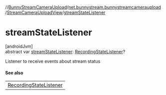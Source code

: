 //[BunnyStreamCameraUpload](../../../index.md)/[net.bunnystream.bunnystreamcameraupload](../index.md)/[StreamCameraUploadView](index.md)/[streamStateListener](stream-state-listener.md)

# streamStateListener

[androidJvm]\
abstract var [streamStateListener](stream-state-listener.md): [RecordingStateListener](../-recording-state-listener/index.md)?

Listener to receive events about stream status

#### See also

| |
|---|
| [RecordingStateListener](../-recording-state-listener/index.md) |
